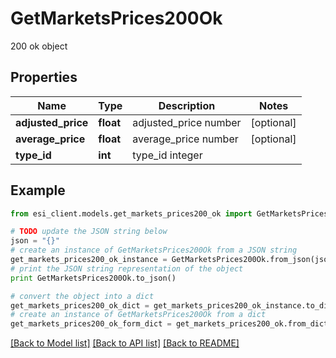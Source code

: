 # GetMarketsPrices200Ok

200 ok object

## Properties

Name | Type | Description | Notes
------------ | ------------- | ------------- | -------------
**adjusted_price** | **float** | adjusted_price number | [optional] 
**average_price** | **float** | average_price number | [optional] 
**type_id** | **int** | type_id integer | 

## Example

```python
from esi_client.models.get_markets_prices200_ok import GetMarketsPrices200Ok

# TODO update the JSON string below
json = "{}"
# create an instance of GetMarketsPrices200Ok from a JSON string
get_markets_prices200_ok_instance = GetMarketsPrices200Ok.from_json(json)
# print the JSON string representation of the object
print GetMarketsPrices200Ok.to_json()

# convert the object into a dict
get_markets_prices200_ok_dict = get_markets_prices200_ok_instance.to_dict()
# create an instance of GetMarketsPrices200Ok from a dict
get_markets_prices200_ok_form_dict = get_markets_prices200_ok.from_dict(get_markets_prices200_ok_dict)
```
[[Back to Model list]](../README.md#documentation-for-models) [[Back to API list]](../README.md#documentation-for-api-endpoints) [[Back to README]](../README.md)


